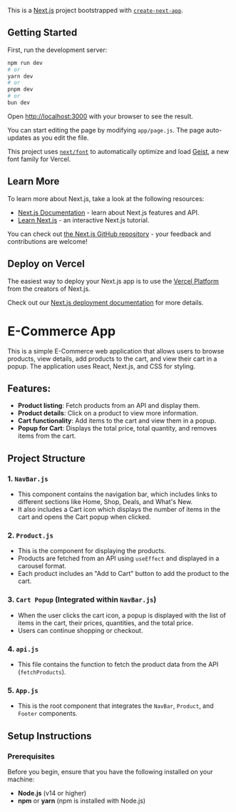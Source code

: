 This is a [Next.js](https://nextjs.org) project bootstrapped with [`create-next-app`](https://github.com/vercel/next.js/tree/canary/packages/create-next-app).

## Getting Started

First, run the development server:

```bash
npm run dev
# or
yarn dev
# or
pnpm dev
# or
bun dev
```

Open [http://localhost:3000](http://localhost:3000) with your browser to see the result.

You can start editing the page by modifying `app/page.js`. The page auto-updates as you edit the file.

This project uses [`next/font`](https://nextjs.org/docs/app/building-your-application/optimizing/fonts) to automatically optimize and load [Geist](https://vercel.com/font), a new font family for Vercel.

## Learn More

To learn more about Next.js, take a look at the following resources:

- [Next.js Documentation](https://nextjs.org/docs) - learn about Next.js features and API.
- [Learn Next.js](https://nextjs.org/learn) - an interactive Next.js tutorial.

You can check out [the Next.js GitHub repository](https://github.com/vercel/next.js) - your feedback and contributions are welcome!

## Deploy on Vercel

The easiest way to deploy your Next.js app is to use the [Vercel Platform](https://vercel.com/new?utm_medium=default-template&filter=next.js&utm_source=create-next-app&utm_campaign=create-next-app-readme) from the creators of Next.js.

Check out our [Next.js deployment documentation](https://nextjs.org/docs/app/building-your-application/deploying) for more details.


# E-Commerce App

This is a simple E-Commerce web application that allows users to browse products, view details, add products to the cart, and view their cart in a popup. The application uses React, Next.js, and CSS for styling.

## Features:
- **Product listing**: Fetch products from an API and display them.
- **Product details**: Click on a product to view more information.
- **Cart functionality**: Add items to the cart and view them in a popup.
- **Popup for Cart**: Displays the total price, total quantity, and removes items from the cart.

## Project Structure

### 1. `NavBar.js`
- This component contains the navigation bar, which includes links to different sections like Home, Shop, Deals, and What's New.
- It also includes a Cart icon which displays the number of items in the cart and opens the Cart popup when clicked.

### 2. `Product.js`
- This is the component for displaying the products.
- Products are fetched from an API using `useEffect` and displayed in a carousel format.
- Each product includes an "Add to Cart" button to add the product to the cart.

### 3. `Cart Popup` (Integrated within `NavBar.js`)
- When the user clicks the cart icon, a popup is displayed with the list of items in the cart, their prices, quantities, and the total price.
- Users can continue shopping or checkout.

### 4. `api.js`
- This file contains the function to fetch the product data from the API (`fetchProducts`).

### 5. `App.js`
- This is the root component that integrates the `NavBar`, `Product`, and `Footer` components.

## Setup Instructions

### Prerequisites

Before you begin, ensure that you have the following installed on your machine:
- **Node.js** (v14 or higher)
- **npm** or **yarn** (npm is installed with Node.js)
